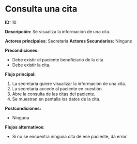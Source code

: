 # Consulta una cita

**ID:** 10

**Descripción:** Se visualiza la información de una cita.

**Actores principales:** Secretaria
**Actores Secundarios:** Ninguno

**Precondiciones:**
* Debe existir el paciente beneficiario de la cita.
* Debe existir la cita.

**Flujo principal:**
1. La secretaria quiere visualizar la información de una cita.
2. La secretaria accede al paciente en cuestión.
3. Abre la consulta de las citas del paciente.
4. Se muestran en pantalla los datos de la cita.

**Postcondiciones:**

* Ninguna

**Flujos alternativos:**

* Si no se encuentra ninguna cita de ese paciente, da error.
